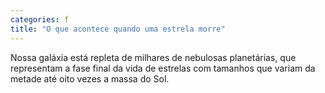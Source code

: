 ```yaml
---
categories: f
title: "O que acontece quando uma estrela morre"
---
```

Nossa galáxia está repleta de milhares de nebulosas planetárias, que representam a fase final da vida de estrelas com tamanhos que variam da metade até oito vezes a massa do Sol.